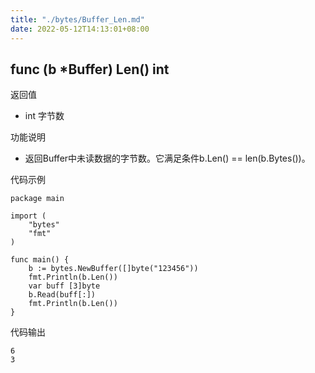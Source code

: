 ```yaml
---
title: "./bytes/Buffer_Len.md"
date: 2022-05-12T14:13:01+08:00
---
```

## func (b *Buffer) Len() int

返回值

- int 字节数

功能说明

- 返回Buffer中未读数据的字节数。它满足条件b.Len() == len(b.Bytes())。

代码示例

	package main
	
	import (
		"bytes"
		"fmt"
	)
	
	func main() {
		b := bytes.NewBuffer([]byte("123456"))
		fmt.Println(b.Len())
		var buff [3]byte
		b.Read(buff[:])
		fmt.Println(b.Len())
	}
	
代码输出

	6
	3
